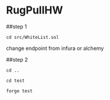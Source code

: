 # RugPullHW

##step 1

`cd src/WhiteList.sol`

change endpoint from infura or alchemy 

##step 2

`cd ..`

`cd test`

`forge test`
